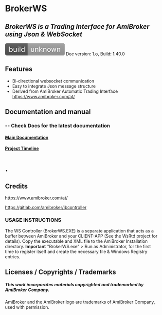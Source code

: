 # BrokerWS
## _BrokerWS is a Trading Interface for AmiBroker using Json &amp; WebSocket_

[![Build Status](https://raw.githubusercontent.com/ideepcoder/Rtd_Ws_AB_plugin/84c47468847d2bbf53d2f12fa110d13c041d7b2d/images/unknown.svg)](https://github.com/ideepcoder/BrokerWS)
Doc version: 1.o, Build: 1.40.0

## Features
- Bi-directional websocket communication
- Easy to integrate Json message structure
- Derived from AmiBroker Automatic Trading Interface https://www.amibroker.com/at/


## Documentation and manual
### -- Check Docs for the latest documentation

#### [Main Documentation](https://github.com/ideepcoder/BrokerWS/blob/main/Docs/BrokerWS.md)
#### [Project Timeline](https://github.com/ideepcoder/BrokerWS/blob/main/Docs/Project%20Timeline.md)

# .

## Credits
https://www.amibroker.com/at/

https://gitlab.com/amibroker/ibcontroller

### USAGE INSTRUCTIONS
The WS Controller (BrokerWS.EXE) is a separate application that acts as a buffer between AmiBroker and your CLIENT-APP (See the WsRtd project for details).
Copy the executable and XML file to the AmiBroker Installation directory.
**Important** "BrokerWS.exe" > Run as Administrator, for the first time to register itself and create the necessary file & Windows Registry entries.

## Licenses / Copyrights / Trademarks
##### This work incorporates materials copyrighted and trademarked by AmiBroker Company.
AmiBroker and the AmiBroker logo are trademarks of AmiBroker Company, used with permission.

